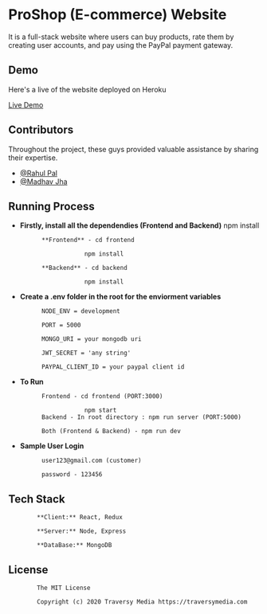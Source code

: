 
# ProShop (E-commerce) Website

It is a full-stack website where users can buy products, rate them by creating user accounts, and pay using the PayPal payment gateway.


## Demo

Here's a live of the website deployed on Heroku

[Live Demo](https://shobhitproshop.herokuapp.com/)


## Contributors

Throughout the project, these guys provided valuable assistance by sharing their expertise.

- [@Rahul Pal](https://github.com/thisisrahulpal)
- [@Madhav Jha](https://github.com/maddy3001)



## Running Process

- **Firstly, install all the dependendies (Frontend and Backend)**
npm install

            **Frontend** - cd frontend

                        npm install

            **Backend** - cd backend

                        npm install

- **Create a .env folder in the root for the enviorment variables**

            NODE_ENV = development

            PORT = 5000

            MONGO_URI = your mongodb uri

            JWT_SECRET = 'any string'

            PAYPAL_CLIENT_ID = your paypal client id

- **To Run**

            Frontend - cd frontend (PORT:3000)

                        npm start
            Backend - In root directory : npm run server (PORT:5000)

            Both (Frontend & Backend) - npm run dev

- **Sample User Login**

            user123@gmail.com (customer)

            password - 123456





## Tech Stack

            **Client:** React, Redux

            **Server:** Node, Express

            **DataBase:** MongoDB


## License

            The MIT License

            Copyright (c) 2020 Traversy Media https://traversymedia.com

